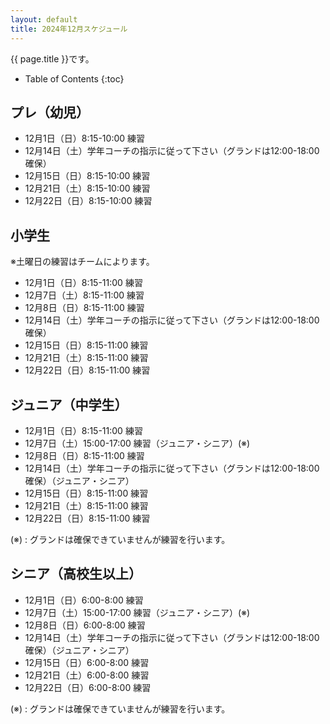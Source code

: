 ```yaml
---
layout: default
title: 2024年12月スケジュール
---
```


{{ page.title }}です。


* Table of Contents
{:toc}


プレ（幼児）
------------------

* 12月1日（日）8:15-10:00 練習
* 12月14日（土）学年コーチの指示に従って下さい（グランドは12:00-18:00確保）
* 12月15日（日）8:15-10:00 練習
* 12月21日（土）8:15-10:00 練習
* 12月22日（日）8:15-10:00 練習


小学生
-----------

※土曜日の練習はチームによります。
* 12月1日（日）8:15-11:00 練習
* 12月7日（土）8:15-11:00 練習
* 12月8日（日）8:15-11:00 練習
* 12月14日（土）学年コーチの指示に従って下さい（グランドは12:00-18:00確保）
* 12月15日（日）8:15-11:00 練習
* 12月21日（土）8:15-11:00 練習
* 12月22日（日）8:15-11:00 練習


ジュニア（中学生）
-----------------------------------------

* 12月1日（日）8:15-11:00 練習
* 12月7日（土）15:00-17:00 練習（ジュニア・シニア）(※)
* 12月8日（日）8:15-11:00 練習
* 12月14日（土）学年コーチの指示に従って下さい（グランドは12:00-18:00確保）（ジュニア・シニア）
* 12月15日（日）8:15-11:00 練習
* 12月21日（土）8:15-11:00 練習
* 12月22日（日）8:15-11:00 練習

(※) : グランドは確保できていませんが練習を行います。


シニア（高校生以上）
-----------------------------------------

* 12月1日（日）6:00-8:00 練習
* 12月7日（土）15:00-17:00 練習（ジュニア・シニア）(※)
* 12月8日（日）6:00-8:00 練習
* 12月14日（土）学年コーチの指示に従って下さい（グランドは12:00-18:00確保）（ジュニア・シニア）
* 12月15日（日）6:00-8:00 練習
* 12月21日（土）6:00-8:00 練習
* 12月22日（日）6:00-8:00 練習

(※) : グランドは確保できていませんが練習を行います。
